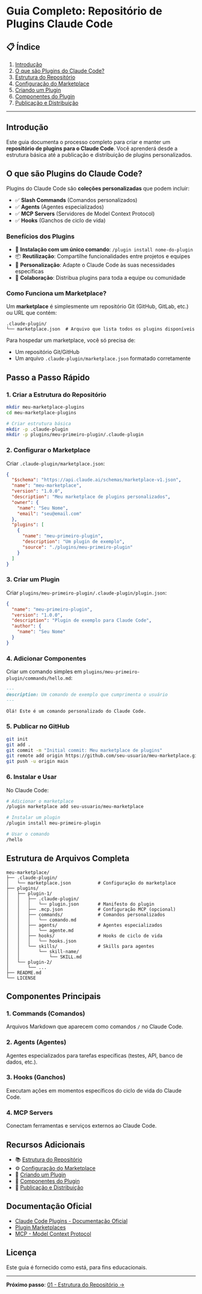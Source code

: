 # Guia Completo: Repositório de Plugins Claude Code

## 📋 Índice

1. [Introdução](#introdução)
2. [O que são Plugins do Claude Code?](#o-que-são-plugins-do-claude-code)
3. [Estrutura do Repositório](./01-estrutura-do-repositorio.md)
4. [Configuração do Marketplace](./02-configuracao-marketplace.md)
5. [Criando um Plugin](./03-criando-plugin.md)
6. [Componentes do Plugin](./04-componentes-plugin.md)
7. [Publicação e Distribuição](./05-publicacao-e-distribuicao.md)

---

## Introdução

Este guia documenta o processo completo para criar e manter um **repositório de plugins para o Claude Code**. Você aprenderá desde a estrutura básica até a publicação e distribuição de plugins personalizados.

## O que são Plugins do Claude Code?

Plugins do Claude Code são **coleções personalizadas** que podem incluir:

- ✅ **Slash Commands** (Comandos personalizados)
- ✅ **Agents** (Agentes especializados)
- ✅ **MCP Servers** (Servidores de Model Context Protocol)
- ✅ **Hooks** (Ganchos de ciclo de vida)

### Benefícios dos Plugins

- 🚀 **Instalação com um único comando**: `/plugin install nome-do-plugin`
- 📦 **Reutilização**: Compartilhe funcionalidades entre projetos e equipes
- 🔧 **Personalização**: Adapte o Claude Code às suas necessidades específicas
- 🤝 **Colaboração**: Distribua plugins para toda a equipe ou comunidade

### Como Funciona um Marketplace?

Um **marketplace** é simplesmente um repositório Git (GitHub, GitLab, etc.) ou URL que contém:

```
.claude-plugin/
└── marketplace.json  # Arquivo que lista todos os plugins disponíveis
```

Para hospedar um marketplace, você só precisa de:
- Um repositório Git/GitHub
- Um arquivo `.claude-plugin/marketplace.json` formatado corretamente

## Passo a Passo Rápido

### 1. Criar a Estrutura do Repositório

```bash
mkdir meu-marketplace-plugins
cd meu-marketplace-plugins

# Criar estrutura básica
mkdir -p .claude-plugin
mkdir -p plugins/meu-primeiro-plugin/.claude-plugin
```

### 2. Configurar o Marketplace

Criar `.claude-plugin/marketplace.json`:

```json
{
  "$schema": "https://api.claude.ai/schemas/marketplace-v1.json",
  "name": "meu-marketplace",
  "version": "1.0.0",
  "description": "Meu marketplace de plugins personalizados",
  "owner": {
    "name": "Seu Nome",
    "email": "seu@email.com"
  },
  "plugins": [
    {
      "name": "meu-primeiro-plugin",
      "description": "Um plugin de exemplo",
      "source": "./plugins/meu-primeiro-plugin"
    }
  ]
}
```

### 3. Criar um Plugin

Criar `plugins/meu-primeiro-plugin/.claude-plugin/plugin.json`:

```json
{
  "name": "meu-primeiro-plugin",
  "version": "1.0.0",
  "description": "Plugin de exemplo para Claude Code",
  "author": {
    "name": "Seu Nome"
  }
}
```

### 4. Adicionar Componentes

Criar um comando simples em `plugins/meu-primeiro-plugin/commands/hello.md`:

```markdown
---
description: Um comando de exemplo que cumprimenta o usuário
---

Olá! Este é um comando personalizado do Claude Code.
```

### 5. Publicar no GitHub

```bash
git init
git add .
git commit -m "Initial commit: Meu marketplace de plugins"
git remote add origin https://github.com/seu-usuario/meu-marketplace.git
git push -u origin main
```

### 6. Instalar e Usar

No Claude Code:

```bash
# Adicionar o marketplace
/plugin marketplace add seu-usuario/meu-marketplace

# Instalar um plugin
/plugin install meu-primeiro-plugin

# Usar o comando
/hello
```

## Estrutura de Arquivos Completa

```
meu-marketplace/
├── .claude-plugin/
│   └── marketplace.json          # Configuração do marketplace
├── plugins/
│   ├── plugin-1/
│   │   ├── .claude-plugin/
│   │   │   └── plugin.json       # Manifesto do plugin
│   │   ├── .mcp.json             # Configuração MCP (opcional)
│   │   ├── commands/             # Comandos personalizados
│   │   │   └── comando.md
│   │   ├── agents/               # Agentes especializados
│   │   │   └── agente.md
│   │   ├── hooks/                # Hooks de ciclo de vida
│   │   │   └── hooks.json
│   │   └── skills/               # Skills para agentes
│   │       └── skill-name/
│   │           └── SKILL.md
│   └── plugin-2/
│       └── ...
├── README.md
└── LICENSE
```

## Componentes Principais

### 1. Commands (Comandos)
Arquivos Markdown que aparecem como comandos `/` no Claude Code.

### 2. Agents (Agentes)
Agentes especializados para tarefas específicas (testes, API, banco de dados, etc.).

### 3. Hooks (Ganchos)
Executam ações em momentos específicos do ciclo de vida do Claude Code.

### 4. MCP Servers
Conectam ferramentas e serviços externos ao Claude Code.

## Recursos Adicionais

- 📚 [Estrutura do Repositório](./01-estrutura-do-repositorio.md)
- ⚙️ [Configuração do Marketplace](./02-configuracao-marketplace.md)
- 🔨 [Criando um Plugin](./03-criando-plugin.md)
- 🧩 [Componentes do Plugin](./04-componentes-plugin.md)
- 🚀 [Publicação e Distribuição](./05-publicacao-e-distribuicao.md)

## Documentação Oficial

- [Claude Code Plugins - Documentação Oficial](https://docs.claude.com/en/docs/claude-code/plugins)
- [Plugin Marketplaces](https://docs.claude.com/en/docs/claude-code/plugin-marketplaces)
- [MCP - Model Context Protocol](https://docs.claude.com/en/docs/claude-code/mcp)

## Licença

Este guia é fornecido como está, para fins educacionais.

---

**Próximo passo**: [01 - Estrutura do Repositório →](./01-estrutura-do-repositorio.md)
